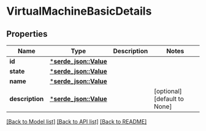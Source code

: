 # VirtualMachineBasicDetails

## Properties
Name | Type | Description | Notes
------------ | ------------- | ------------- | -------------
**id** | [***serde_json::Value**](.md) |  | 
**state** | [***serde_json::Value**](AnyType.md) |  | 
**name** | [***serde_json::Value**](.md) |  | 
**description** | [***serde_json::Value**](.md) |  | [optional] [default to None]

[[Back to Model list]](../README.md#documentation-for-models) [[Back to API list]](../README.md#documentation-for-api-endpoints) [[Back to README]](../README.md)


